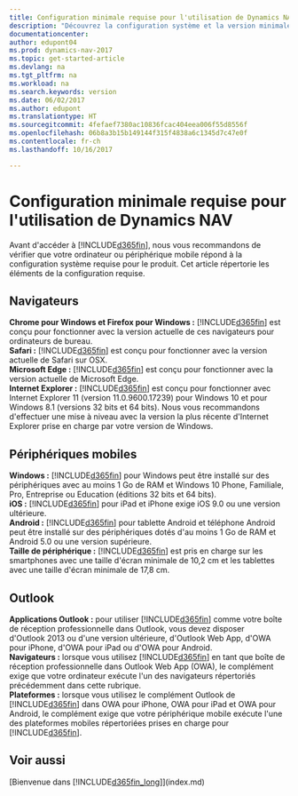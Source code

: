 ```yaml
---
title: Configuration minimale requise pour l'utilisation de Dynamics NAV
description: "Découvrez la configuration système et la version minimale nécessaires à l'utilisation de Dynamics NAV."
documentationcenter: 
author: edupont04
ms.prod: dynamics-nav-2017
ms.topic: get-started-article
ms.devlang: na
ms.tgt_pltfrm: na
ms.workload: na
ms.search.keywords: version
ms.date: 06/02/2017
ms.author: edupont
ms.translationtype: HT
ms.sourcegitcommit: 4fefaef7380ac10836fcac404eea006f55d8556f
ms.openlocfilehash: 06b8a3b15b149144f315f4838a6c1345d7c47e0f
ms.contentlocale: fr-ch
ms.lasthandoff: 10/16/2017

---
```

# <a name="minimum-requirements-for-using-dynamics-nav"></a>Configuration minimale requise pour l'utilisation de Dynamics NAV
Avant d'accéder à [!INCLUDE[d365fin](includes/d365fin_md.md)], nous vous recommandons de vérifier que votre ordinateur ou périphérique mobile répond à la configuration système requise pour le produit. Cet article répertorie les éléments de la configuration requise.  

## <a name="browsers"></a>Navigateurs
**Chrome pour Windows et Firefox pour Windows :** [!INCLUDE[d365fin](includes/d365fin_md.md)] est conçu pour fonctionner avec la version actuelle de ces navigateurs pour ordinateurs de bureau.  
**Safari :** [!INCLUDE[d365fin](includes/d365fin_md.md)] est conçu pour fonctionner avec la version actuelle de Safari sur OSX.  
**Microsoft Edge :** [!INCLUDE[d365fin](includes/d365fin_md.md)] est conçu pour fonctionner avec la version actuelle de Microsoft Edge.  
**Internet Explorer :** [!INCLUDE[d365fin](includes/d365fin_md.md)] est conçu pour fonctionner avec Internet Explorer 11 (version 11.0.9600.17239) pour Windows 10 et pour Windows 8.1 (versions 32 bits et 64 bits). Nous vous recommandons d'effectuer une mise à niveau avec la version la plus récente d'Internet Explorer prise en charge par votre version de Windows.  

## <a name="mobile-devices"></a>Périphériques mobiles
**Windows :** [!INCLUDE[d365fin](includes/d365fin_md.md)] pour Windows peut être installé sur des périphériques avec au moins 1 Go de RAM et Windows 10 Phone, Familiale, Pro, Entreprise ou Education (éditions 32 bits et 64 bits).  
**iOS :** [!INCLUDE[d365fin](includes/d365fin_md.md)] pour iPad et iPhone exige iOS 9.0 ou une version ultérieure.  
**Android :** [!INCLUDE[d365fin](includes/d365fin_md.md)] pour tablette Android et téléphone Android peut être installé sur des périphériques dotés d'au moins 1 Go de RAM et Android 5.0 ou une version supérieure.  
**Taille de périphérique :** [!INCLUDE[d365fin](includes/d365fin_md.md)] est pris en charge sur les smartphones avec une taille d'écran minimale de 10,2 cm et les tablettes avec une taille d'écran minimale de 17,8 cm.  

## <a name="outlook"></a>Outlook
**Applications Outlook :** pour utiliser [!INCLUDE[d365fin](includes/d365fin_md.md)] comme votre boîte de réception professionnelle dans Outlook, vous devez disposer d'Outlook 2013 ou d'une version ultérieure, d'Outlook Web App, d'OWA pour iPhone, d'OWA pour iPad ou d'OWA pour Android.  
**Navigateurs :** lorsque vous utilisez [!INCLUDE[d365fin](includes/d365fin_md.md)] en tant que boîte de réception professionnelle dans Outlook Web App (OWA), le complément exige que votre ordinateur exécute l'un des navigateurs répertoriés précédemment dans cette rubrique.  
**Plateformes :** lorsque vous utilisez le complément Outlook de [!INCLUDE[d365fin](includes/d365fin_md.md)] dans OWA pour iPhone, OWA pour iPad et OWA pour Android, le complément exige que votre périphérique mobile exécute l'une des plateformes mobiles répertoriées prises en charge pour [!INCLUDE[d365fin](includes/d365fin_md.md)].  

## <a name="see-also"></a>Voir aussi
[Bienvenue dans [!INCLUDE[d365fin_long](includes/d365fin_long_md.md)]](index.md)  

